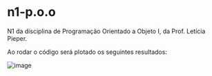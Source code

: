 # n1-p.o.o
N1 da disciplina de Programação Orientado a Objeto I, da Prof. Letícia Pieper.

Ao rodar o código será plotado os seguintes resultados:

![image](https://user-images.githubusercontent.com/100394244/224822334-ade15941-d336-4c05-a095-1127911ddefc.png)

